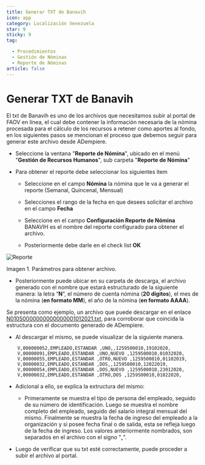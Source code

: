 ```yaml
---
title: Generar TXT de Banavih
icon: app
category: Localización Venezuela
star: 9
sticky: 9
tag:

  - Procedimientos
  - Gestión de Nóminas
  - Reporte de Nóminas
article: false
---
```


**Generar TXT de Banavih**
==========================

El txt de Banavih es uno de los archivos que necesitamos subir al portal de FAOV en línea, el cual debe contener la información necesaria de la nómina procesada para el cálculo de los recursos a retener como aportes al fondo, en los siguientes pasos se mencionan el proceso que debemos seguir para generar este archivo desde ADempiere.

- Seleccione la ventana "**Reporte de Nómina**", ubicado en el menú "**Gestión de Recursos Humanos**", sub carpeta "**Reporte de Nómina**"

- Para obtener el reporte debe seleccionar los siguientes item

  - Seleccione en el campo **Nómina** la nómina que le va a generar el reporte (Semanal, Quincenal, Mensual)

  - Selecciones el rango de la fecha en que desees solicitar el archivo en el campo **Fecha**
  
  - Seleccione en el campo **Configuración Reporte de Nómina** BANAVIH es el nombre del reporte configurado para obtener el archivo.

  - Posteriormente debe darle en el check list **OK**

![Reporte](/assets/img/docs/lve/procedures/payroll/payroll-report/resources/banavih.png)

Imagen 1. Parámetros para obtener archivo.

- Posteriormente puede ubicar en su carpeta de descarga, el archivo generado con el nombre que estará estructurado de la siguiente manera: la letra “**N**”, el número de cuenta nómina (**20 dígitos**), el mes de la nómina (**en formato MM**), el año de la nómina (**en formato AAAA**).

Se presenta como ejemplo, un archivo que puede descargar en el enlace [N01050000000000000001012021.txt](/assets/img/docs/lve/procedures/payroll/payroll-report/resources/N01050000000000000001012021.txt), para corroborar que coincida la estructura con el documento generado de ADempiere.

- Al descargar el mismo, se puede visualizar de la siguiente manera.

~~~
    V,000000052,EMPLEADO,ESTANDAR ,UNO,,1259500010,19102020,
    V,00000091,EMPLEADO,ESTANDAR ,UNO,NUEVO ,1259500010,01032020,
    V,00000055,EMPLEADO,ESTANDAR ,OTRO,NUEVO ,1259500010,01102019,
    V,00000032,EMPLEADO,ESTANDAR ,DOS,,1259500010,12022019,
    V,00000054,EMPLEADO,ESTANDAR ,DOS,NUEVO ,1259500010,23012020,
    V,00000032,EMPLEADO,ESTANDAR ,OTRO,DOS ,1259500010,01022020,
~~~

- Adicional a ello, se explica la extructura del mismo:

  - Primeramente se muestra el tipo de persona del empleado, seguido de su número de identificación. Luego se muestra el nombre completo del empleado, seguido del salario integral mensual del mismo. Finalmente se muestra la fecha de ingreso del empleado a la organización y si posee fecha final o de salida, esta se refleja luego de la fecha de ingreso. Los valores anteriormente nombrados, son separados en el archivo con el signo "**,**".

- Luego de verificar que su txt esté correctamente, puede proceder a subir el archivo al portal.
